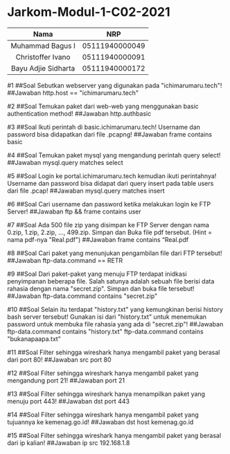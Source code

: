 # Jarkom-Modul-1-C02-2021

|         Nama        |       NRP      |
|        :----:       |     :----:     |
| Muhammad Bagus I    | 05111940000049 |
| Christoffer Ivano   | 05111940000091 |
| Bayu Adjie Sidharta | 05111940000172 |

#1
##Soal
Sebutkan webserver yang digunakan pada "ichimarumaru.tech"! 
##Jawaban
http.host == "ichimarumaru.tech"

#2
##Soal
Temukan paket dari web-web yang menggunakan basic authentication method!
##Jawaban
http.authbasic

#3
##Soal
Ikuti perintah di basic.ichimarumaru.tech! Username dan password bisa didapatkan dari file .pcapng!
##Jawaban
frame contains basic


#4
##Soal
Temukan paket mysql yang mengandung perintah query select!
##Jawaban
mysql.query matches select

#5
##Soal
Login ke portal.ichimarumaru.tech kemudian ikuti perintahnya! Username dan password bisa didapat dari query insert pada table users dari file .pcap!
##Jawaban
mysql.query matches insert

#6
##Soal
Cari username dan password ketika melakukan login ke FTP Server!
##Jawaban
ftp && frame contains user

#7
##Soal
Ada 500 file zip yang disimpan ke FTP Server dengan nama 0.zip, 1.zip, 2.zip, ..., 499.zip. Simpan dan Buka file pdf tersebut. (Hint = nama pdf-nya "Real.pdf")
##Jawaban
frame contains “Real.pdf

#8
##Soal
Cari paket yang menunjukan pengambilan file dari FTP tersebut!
##Jawaban
ftp-data.command == RETR

#9
##Soal
Dari paket-paket yang menuju FTP terdapat inidkasi penyimpanan beberapa file. Salah satunya adalah sebuah file berisi data rahasia dengan nama "secret.zip". Simpan dan buka file tersebut!
##Jawaban
ftp-data.command contains "secret.zip"

#10
##Soal
Selain itu terdapat "history.txt" yang kemungkinan berisi history bash server tersebut! Gunakan isi dari "history.txt" untuk menemukan password untuk membuka file rahasia yang ada di "secret.zip"!
##Jawaban
ftp-data.command contains "history.txt"
ftp-data.command contains "bukanapaapa.txt"

#11
##Soal
Filter sehingga wireshark hanya mengambil paket yang berasal dari port 80! 
##Jawaban
src port 80

#12
##Soal
Filter sehingga wireshark hanya mengambil paket yang mengandung port 21!
##Jawaban
port 21

#13
##Soal
Filter sehingga wireshark hanya menampilkan paket yang menuju port 443!
##Jawaban
dst port 443

#14
##Soal
Filter sehingga wireshark hanya mengambil paket yang tujuannya ke kemenag.go.id!
##Jawaban
dst host kemenag.go.id

#15
##Soal
Filter sehingga wireshark hanya mengambil paket yang berasal dari ip kalian!
##Jawaban
ip src 192.168.1.8

